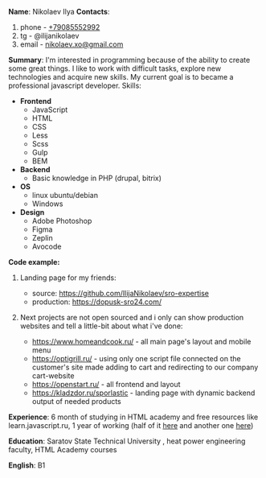 **Name**: Nikolaev Ilya
**Contacts**: 
1. phone - [+79085552992](tel:+79085552992)
2. tg - @ilijanikolaev
3. email - [nikolaev.xo@gmail.com](mailto:nikolaev.xo@gmail.com)

**Summary**: I'm interested in programming because of the ability to create some great things. I like to work with difficult
tasks, explore new technologies and acquire new skills. My current goal is to became a professional javascript developer.
Skills:
* **Frontend**
  * JavaScript
  * HTML
  * CSS
  * Less
  * Scss
  * Gulp
  * BEM
 * **Backend**
   * Basic knowledge in PHP (drupal, bitrix)
* **OS**
  * linux ubuntu/debian
  * Windows
* **Design**
  * Adobe Photoshop
  * Figma
  * Zeplin
  * Avocode

**Code example:**
1. Landing page for my friends:
   * source: https://github.com/IlijaNikolaev/sro-expertise
   * production: https://dopusk-sro24.com/
              
 2. Next projects are not open sourced and i only can show production websites and tell a little-bit about what i've done:
    * https://www.homeandcook.ru/ - all main page's layout and mobile menu
    * https://optigrill.ru/ - using only one script file connected on the customer's site made adding to cart and redirecting to our company cart-website
    * https://openstart.ru/ - all frontend and layout
    * https://kladzdor.ru/sporlastic - landing page with dynamic backend output of needed products

**Experience**: 6 month of studying in HTML academy and free resources like learn.javascript.ru,
            1 year of working (half of it [here](https://openstart.ru/) and another one [here](http://fim.ltd/))

**Education**: Saratov State Technical University , heat power engineering faculty, HTML Academy courses

**English**: B1
